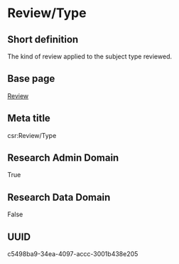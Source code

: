 # Review/Type
## Short definition
The kind of review applied to the subject type reviewed.
## Base page
[Review](../../Objects/Review.md)
## Meta title
csr:Review/Type
## Research Admin Domain
True
## Research Data Domain
False
## UUID
c5498ba9-34ea-4097-accc-3001b438e205
